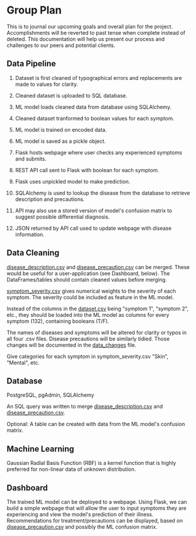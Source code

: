 # Group Plan

This is to journal our upcoming goals and overall plan for the project. Accomplishments will be reverted to past tense when complete instead of deleted. This documentation will help us present our process and challenges to our peers and potential clients.

## Data Pipeline

<!-- This section should stay written in the present tense. -->

1. Dataset is first cleaned of typographical errors and replacements are made to values for clarity.

2. Cleaned dataset is uploaded to SQL database.

3. ML model loads cleaned data from database using SQLAlchemy.

4. Cleaned dataset tranformed to boolean values for each symptom.

5. ML model is trained on encoded data.

6. ML model is saved as a pickle object.

7. Flask hosts webpage where user checks any experienced symptoms and submits.

8. REST API call sent to Flask with boolean for each symptom.

9. Flask uses unpickled model to make prediction.

10. SQLAlchemy is used to lookup the disease from the database to retrieve description and precautions.

11. API may also use a stored version of model's confusion matrix to suggest possible differential diagnosis.

12. JSON returned by API call used to update webpage with disease information.

## Data Cleaning

[disease_description.csv](./Data/disease_description.csv) and [disease_precaution.csv](./Data/disease_precaution.csv) can be merged. These would be useful for a user-application (see Dashboard, below). The DataFrames/tables should contain cleaned values before merging.

[symptom_severity.csv](/Data/symptom_severity.csv) gives numerical weights to the severity of each symptom. The severity could be included as feature in the ML model.

Instead of the columns in the [dataset.csv](./Data/dataset.csv) being "symptom 1", "symptom 2", etc., they should be loaded into the ML model as columns for every symptom (132), containing booleans (T/F).

The names of diseases and symptoms will be altered for clarity or typos in all four .csv files. Disease precautions will be similarly tidied. Those changes will be documented in the [data_changes](./Data/data_changes.md) file.

Give categories for each symptom in symptom_severity.csv
"Skin", "Mental", etc.

## Database

PostgreSQL, pgAdmin, SQLAlchemy

An SQL query was written to merge [disease_description.csv](./Data/disease_description.csv) and [disease_precaution.csv](./Data/disease_precaution.csv).

Optional: A table can be created with data from the ML model's confusion matrix.

## Machine Learning

Gaussian Radial Basis Function (RBF) is a kernel function that is highly preferred for non-linear data of unknown distribution.

## Dashboard

The trained ML model can be deployed to a webpage. Using Flask, we can build a simple webpage that will allow the user to input symptoms they are experiencing and view the model's prediction of their illness. Recommendations for treatment/precautions can be displayed, based on [disease_precaution.csv](./Data/disease_precaution.csv) and possibly the ML confusion matrix.